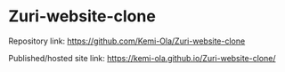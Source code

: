 # Zuri-website-clone

Repository link: https://github.com/Kemi-Ola/Zuri-website-clone

Published/hosted site link: https://kemi-ola.github.io/Zuri-website-clone/
